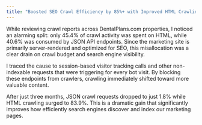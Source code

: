 ```yaml
---
title: "Boosted SEO Crawl Efficiency by 85%+ with Improved HTML Crawling"
---
```


While reviewing crawl reports across DentalPlans.com properties, I noticed an alarming split: only 45.4% of crawl activity was spent on HTML, while 40.6% was consumed by JSON API endpoints. Since the marketing site is primarily server-rendered and optimized for SEO, this misallocation was a clear drain on crawl budget and search engine visibility.

I traced the cause to session-based visitor tracking calls and other non-indexable requests that were triggering for every bot visit. By blocking these endpoints from crawlers, crawling immediately shifted toward more valuable content.

After just three months, JSON crawl requests dropped to just 1.8% while HTML crawling surged to 83.9%. This is a dramatic gain that significantly improves how efficiently search engines discover and index our marketing pages.
